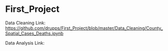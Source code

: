 # First_Project

Data Cleaning Link:
  https://github.com/drupps/First_Project/blob/master/Data_Cleaning/County_Spatial_Cases_Deaths.ipynb
  
Data Analysis Link:
  
